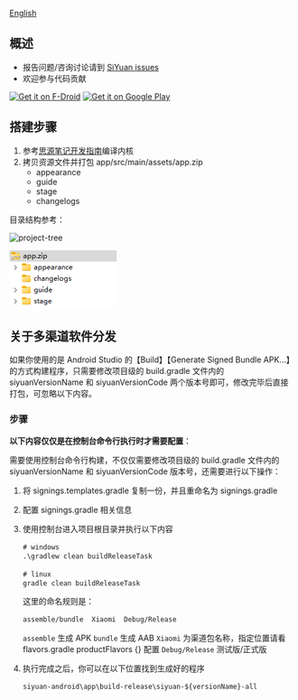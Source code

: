 [English](https://github.com/siyuan-note/siyuan-android/blob/master/README.md)

## 概述

* 报告问题/咨询讨论请到 [SiYuan issues](https://github.com/siyuan-note/siyuan/issues)
* 欢迎参与代码贡献

[<img src="https://fdroid.gitlab.io/artwork/badge/get-it-on.png" alt="Get it on F-Droid" height="80">](https://f-droid.org/packages/org.b3log.siyuan/)
[<img src="https://play.google.com/intl/en_us/badges/images/generic/en-play-badge.png" alt="Get it on Google Play" height="80">](https://play.google.com/store/apps/details?id=org.b3log.siyuan)

## 搭建步骤

1. 参考[思源笔记开发指南](https://github.com/siyuan-note/siyuan/blob/master/.github/CONTRIBUTING_zh_CN.md)编译内核
2. 拷贝资源文件并打包 app/src/main/assets/app.zip
   * appearance
   * guide
   * stage
   * changelogs

目录结构参考：

![project-tree](project-tree.png)

![app.zip](app-zip.png)

## 关于多渠道软件分发

如果你使用的是 Android Studio 的【Build】【Generate Signed Bundle APK...】的方式构建程序，只需要修改项目级的 build.gradle 文件内的
siyuanVersionName 和 siyuanVersionCode 两个版本号即可，修改完毕后直接打包，可忽略以下内容。

### 步骤

**以下内容仅仅是在控制台命令行执行时才需要配置**：

需要使用控制台命令行构建，不仅仅需要修改项目级的 build.gradle 文件内的 siyuanVersionName 和 siyuanVersionCode 版本号，还需要进行以下操作：

1. 将 signings.templates.gradle 复制一份，并且重命名为 signings.gradle
2. 配置 signings.gradle 相关信息
3. 使用控制台进入项目根目录并执行以下内容
   ```shell
   # windows
   .\gradlew clean buildReleaseTask
   
   # linux
   gradle clean buildReleaseTask
   ```

   这里的命名规则是：
   
   ```txt
   assemble/bundle  Xiaomi  Debug/Release
   ```
   
   `assemble` 生成 APK
   `bundle` 生成 AAB
   `Xiaomi` 为渠道包名称，指定位置请看 flavors.gradle productFlavors {} 配置
   `Debug/Release` 测试版/正式版
4. 执行完成之后，你可以在以下位置找到生成好的程序
   ```txt
   siyuan-android\app\build-release\siyuan-${versionName}-all
   ```
